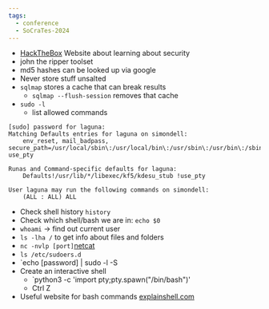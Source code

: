 ```yaml
---
tags:
  - conference
  - SoCraTes-2024
---
```


- [HackTheBox](https://www.hackthebox.com/) Website about learning about security
- john the ripper toolset
- md5 hashes can be looked up via google
- Never store stuff unsalted
- `sqlmap` stores a cache that can break results
	- `sqlmap --flush-session` removes that cache
- `sudo -l`
	- list allowed commands

```
[sudo] password for laguna: 
Matching Defaults entries for laguna on simondell:
    env_reset, mail_badpass, secure_path=/usr/local/sbin\:/usr/local/bin\:/usr/sbin\:/usr/bin\:/sbin\:/bin\:/snap/bin, use_pty

Runas and Command-specific defaults for laguna:
    Defaults!/usr/lib/*/libexec/kf5/kdesu_stub !use_pty

User laguna may run the following commands on simondell:
    (ALL : ALL) ALL

```

- Check shell history `history`
- Check which shell/bash we are in: `echo $0`
- `whoami` -> find out current user
- `ls -lha /` to get info about files and folders
- `nc -nvlp [port]`[netcat](https://en.wikipedia.org/wiki/Netcat)
- `ls /etc/sudoers.d`
- `echo [password] | sudo -l -S
- Create an interactive shell
	- `python3 -c 'import pty;pty.spawn("/bin/bash")'
	- Ctrl Z
- Useful website for bash commands [explainshell.com](https://www.explainshell.com)
